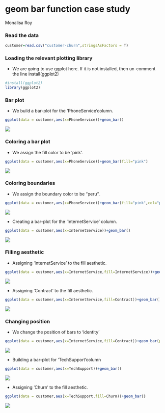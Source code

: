 geom bar function case study
================
Monalisa Roy

### Read the data

``` r
customer=read.csv("customer-churn",stringsAsFactors = T)
```

### Loading the relevant plotting library

-   We are going to use ggplot here. If it is not installed, then
    un-comment the line install(ggplot2)

``` r
#install(ggplot2)
library(ggplot2)
```

### Bar plot

-   We build a bar-plot for the ’PhoneService’column.

``` r
ggplot(data = customer,aes(x=PhoneService))+geom_bar()
```

![](geom_bar-function-case-study_files/figure-gfm/unnamed-chunk-3-1.png)<!-- -->

### Coloring a bar plot

-   We assign the fill color to be ‘pink’.

``` r
ggplot(data = customer,aes(x=PhoneService))+geom_bar(fill="pink")
```

![](geom_bar-function-case-study_files/figure-gfm/unnamed-chunk-4-1.png)<!-- -->

### Coloring boundaries

-   We assign the boundary color to be “peru”.

``` r
ggplot(data = customer,aes(x=PhoneService))+geom_bar(fill="pink",col="peru")
```

![](geom_bar-function-case-study_files/figure-gfm/unnamed-chunk-5-1.png)<!-- -->

-   Creating a bar-plot for the ‘InternetService’ column.

``` r
ggplot(data = customer,aes(x=InternetService))+geom_bar()
```

![](geom_bar-function-case-study_files/figure-gfm/unnamed-chunk-6-1.png)<!-- -->
### Filling aesthetic

-   Assigning ‘InternetService’ to the fill aesthetic.

``` r
ggplot(data = customer,aes(x=InternetService,fill=InternetService))+geom_bar()
```

![](geom_bar-function-case-study_files/figure-gfm/unnamed-chunk-7-1.png)<!-- -->

-   Assigning ‘Contract’ to the fill aesthetic.

``` r
ggplot(data = customer,aes(x=InternetService,fill=Contract))+geom_bar()
```

![](geom_bar-function-case-study_files/figure-gfm/unnamed-chunk-8-1.png)<!-- -->

### Changing position

-   We change the position of bars to ‘identity’

``` r
ggplot(data = customer,aes(x=InternetService,fill=Contract))+geom_bar(position = "identity")
```

![](geom_bar-function-case-study_files/figure-gfm/unnamed-chunk-9-1.png)<!-- -->

-   Building a bar-plot for ’TechSupport’column

``` r
ggplot(data = customer,aes(x=TechSupport))+geom_bar()
```

![](geom_bar-function-case-study_files/figure-gfm/unnamed-chunk-10-1.png)<!-- -->

-   Assigning ‘Churn’ to the fill aesthetic.

``` r
ggplot(data = customer,aes(x=TechSupport,fill=Churn))+geom_bar()
```

![](geom_bar-function-case-study_files/figure-gfm/unnamed-chunk-11-1.png)<!-- -->
